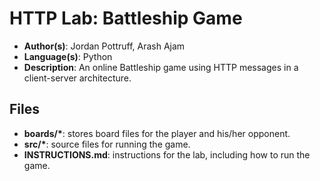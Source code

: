 # HTTP Lab: Battleship Game
* **Author(s)**: Jordan Pottruff, Arash Ajam
* **Language(s)**: Python
* **Description**: An online Battleship game using HTTP messages in a client-server architecture. 
## Files
* **boards/\***: stores board files for the player and his/her opponent. 
* **src/\***: source files for running the game.
* **INSTRUCTIONS.md**: instructions for the lab, including how to run the game. 
